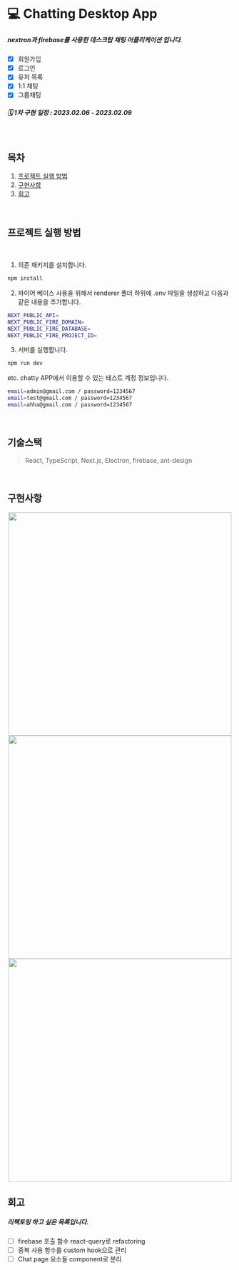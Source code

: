 # 💻 Chatting Desktop App
##### nextron과 firebase를 사용한 데스크탑 채팅 어플리케이션 입니다.

- [x] 회원가입
  <br />
- [x] 로그인
  <br />
- [x] 유저 목록
  <br />
- [x] 1:1 채팅
  <br />
- [x] 그룹채팅
  <br />

##### 🗓 1차 구현 일정 : 2023.02.06 - 2023.02.09

</br>

## 목차

1. [프로젝트 실행 방법](#프로젝트-실행-방법)
2. [구현사항](#구현사항)
3. [회고](#회고)

</br>

## 프로젝트 실행 방법

<br>

1. 의존 패키지를 설치합니다.
```bash
npm install
```

2. 파이어 베이스 사용을 위해서 renderer 폴더 하위에 .env 파일을 생성하고 다음과 같은 내용을 추가합니다.
```bash
NEXT_PUBLIC_API=
NEXT_PUBLIC_FIRE_DOMAIN=
NEXT_PUBLIC_FIRE_DATABASE=
NEXT_PUBLIC_FIRE_PROJECT_ID=
```

3. 서버를 실행합니다.
```bash
npm run dev
```

etc. chatty APP에서 이용할 수 있는 테스트 계정 정보입니다.
```bash
email=admin@gmail.com / password=1234567
email=test@gmail.com / password=1234567
email=ahha@gmail.com / password=1234567
```

<br>

## 기술스택

> React, TypeScript, Next.js, Electron, firebase, ant-design

<br>


## 구현사항

<div align="center">
   <img width="500px" src="https://user-images.githubusercontent.com/107424974/217604421-2cdf8c7b-5e12-4f46-877b-951068988226.gif"/>
   <br />
   <img width="500px" src="https://user-images.githubusercontent.com/107424974/217604436-a235bf68-b29f-4b46-a974-f1a8e75d01aa.gif"/>
   <br />
   <img width="500px" src="https://user-images.githubusercontent.com/107424974/217604655-c7f347ab-51b4-4bd0-bf91-ac91365287b9.gif"/>
</div>

## 회고

##### 리팩토링 하고 싶은 목록입니다.
- [ ] firebase 호출 함수 react-query로 refactoring
  <br />
- [ ] 중복 사용 함수를 custom hook으로 관리
  <br />
- [ ] Chat page 요소들 component로 분리
  <br />
